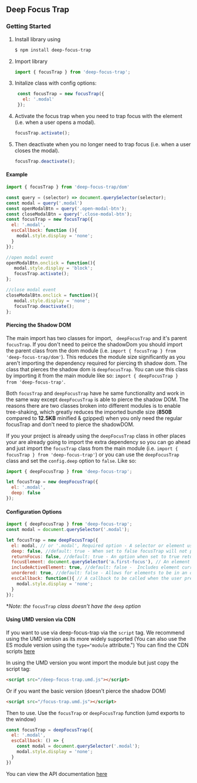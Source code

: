 ## Deep Focus Trap

### Getting Started
1. Install library using
    ``` bash
    $ npm install deep-focus-trap
    ```
2. Import library 

    ``` javascript
    import { focusTrap } from 'deep-focus-trap';
    ```
3. Initalize class with config options:

    ``` javascript
     const focusTrap = new focusTrap({
       el: '.modal'
     });
    ```
4. Activate the focus trap when you need to trap focus with the element (i.e. when a user opens a modal).

    ``` javascript
    focusTrap.activate();
    ``` 
5. Then deactivate when you no longer need to trap focus (i.e. when a user closes the modal).

    ``` javascript
    focusTrap.deactivate();
    ``` 
#### Example
``` javascript
import { focusTrap } from 'deep-focus-trap/dom'

const query = (selector) => document.querySelector(selector);
const modal = query('.modal')
const openModalBtn = query('.open-modal-btn');
const closeModalBtn = query('.close-modal-btn');
const focusTrap = new focusTrap({
  el: '.modal',
  escCallback: function (){
    modal.style.display = 'none';
  }
});

//open modal event
openModalBtn.onclick = function(){
   modal.style.display = 'block';
   focusTrap.activate();
};

//close modal event
closeModalBtn.onclick = function(){
   modal.style.display = 'none';
   focusTrap.deactivate();
};
```

#### Piercing the Shadow DOM

The main import has two classes for import, ` deepFocusTrap` and it's parent `focusTrap`. If you don't need to peirce the shadowDom you should import the parent class from the dom module  (i.e. `import { focusTrap } from 'deep-focus-trap/dom'`). This reduces the module size significantly as you aren't importing the dependency required for piercing th shadow dom. The class that pierces the shadow dom is `deepfocusTrap`. You can use this class by importing it from the main module like so: `import { deepFocusTrap } from 'deep-focus-trap'`. 

Both `focusTrap` and `deepFocusTrap` have he same functionality and work in the same way except `deepFocusTrap` is able to pierce the shadow DOM. The reasons there are two classes broken into different modules is to enable tree-shaking, which greatly reduces the imported bundle size (**850B** compared to **12.5KB** minified & gzipped) when you only need the regular focusTrap and don't need to pierce the shadowDOM.

If you your project is already using the `deepFocusTrap` class in other places your are already going to import the extra dependency so you can go ahead and  just import the `focusTrap` class from the main module (i.e. `import { focusTrap } from 'deep-focus-trap'`) or you can use the `deepFocusTrap` class and set the `config.deep` option to `false`. Like so:

``` javascript
import { deepFocusTrap } from 'deep-focus-trap';

let focusTrap = new deepFocusTrap({
  el: '.modal',
  deep: false
});
```

#### Configuration Options

``` javascript
import { deepFocusTrap } from 'deep-focus-trap';
const modal = document.querySelector('.modal');

let focusTrap = new deepFocusTrap({
  el: modal, // or '.modal', Required option - A selector or element used to trap focus within
  deep: false, //default: true - When set to false focusTrap will not peirce the Shadow DOM.
  returnFocus: false, //default: true - An option when set to true returns focus upon deactivation to the last element that had focus before the trap was activated. 
  focusElement: document.querySelector('a.first-focus'), // An element to focus on as soon as the focus trap is activated.
  includeActiveElement: true, //default: false -  Includes element currently in focus when focusTrap is activated within the focusable elements.
  unordered: true, //default: false - Allows for elements to be in an order in the dom. Then follows the order of appearance in the focusableElements array instead.
  escCallback: function(){ // A callback to be called when the user presses the escape key. Note his automatically calls deactivate() after escCallback
    modal.style.display = 'none';
  }
});

```
**Note: the* `focusTrap` *class doesn't have the* `deep` *option*

#### Using UMD version via CDN
 If you want to use via deep-focus-trap via the `script` tag. We recommend using the UMD version as its more widely supported (You can also use the ES module version using the `type="module` attribute.") You can find the CDN scripts [here](https://www.jsdelivr.com/package/npm/deep-focus-trap?path=dist)

In using the UMD version  you wont import the module but just copy the script tag:
``` html
<script src="/deep-focus-trap.umd.js"></script>
```

Or if you want the basic version (doesn't pierce the shadow DOM) 

``` html
<script src="/focus-trap.umd.js"></script>
```

Then to use. Use the `focusTrap` or `deepFocusTrap` function (umd exports to the window)

``` javascript
const focusTrap = deepFocusTrap({
  el: '.modal',
  escCallback: () => { 
    const modal = document.querySelector('.modal');
    modal.style.display = 'none';
  }
})
```

You can view the API documentation [here](./docs.md)